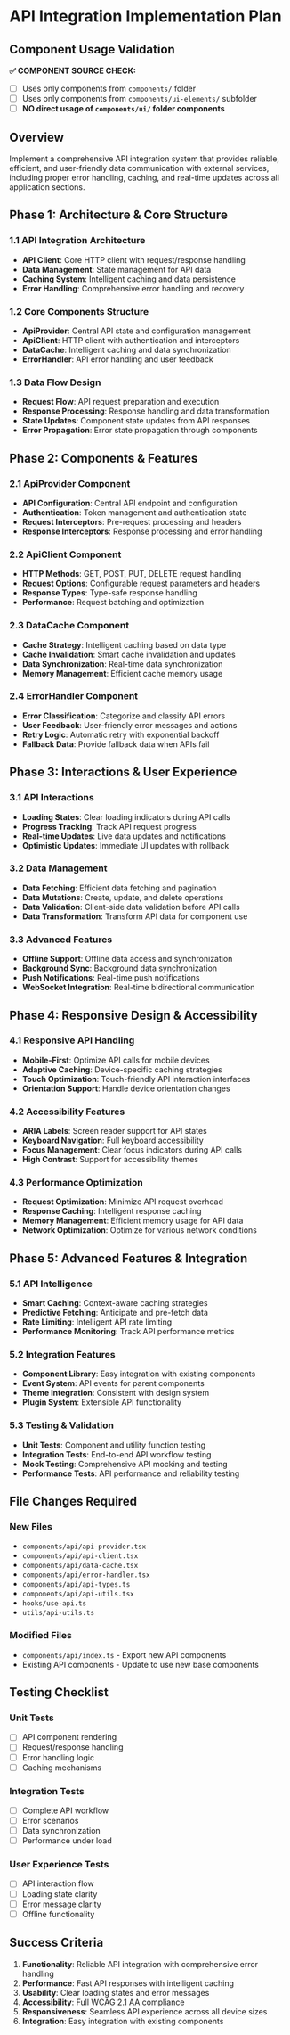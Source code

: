 # API Integration Implementation Plan

## Component Usage Validation
**✅ COMPONENT SOURCE CHECK:**
- [ ] Uses only components from `components/` folder
- [ ] Uses only components from `components/ui-elements/` subfolder
- [ ] **NO direct usage of `components/ui/` folder components**

## Overview
Implement a comprehensive API integration system that provides reliable, efficient, and user-friendly data communication with external services, including proper error handling, caching, and real-time updates across all application sections.

## Phase 1: Architecture & Core Structure

### 1.1 API Integration Architecture
- **API Client**: Core HTTP client with request/response handling
- **Data Management**: State management for API data
- **Caching System**: Intelligent caching and data persistence
- **Error Handling**: Comprehensive error handling and recovery

### 1.2 Core Components Structure
- **ApiProvider**: Central API state and configuration management
- **ApiClient**: HTTP client with authentication and interceptors
- **DataCache**: Intelligent caching and data synchronization
- **ErrorHandler**: API error handling and user feedback

### 1.3 Data Flow Design
- **Request Flow**: API request preparation and execution
- **Response Processing**: Response handling and data transformation
- **State Updates**: Component state updates from API responses
- **Error Propagation**: Error state propagation through components

## Phase 2: Components & Features

### 2.1 ApiProvider Component
- **API Configuration**: Central API endpoint and configuration
- **Authentication**: Token management and authentication state
- **Request Interceptors**: Pre-request processing and headers
- **Response Interceptors**: Response processing and error handling

### 2.2 ApiClient Component
- **HTTP Methods**: GET, POST, PUT, DELETE request handling
- **Request Options**: Configurable request parameters and headers
- **Response Types**: Type-safe response handling
- **Performance**: Request batching and optimization

### 2.3 DataCache Component
- **Cache Strategy**: Intelligent caching based on data type
- **Cache Invalidation**: Smart cache invalidation and updates
- **Data Synchronization**: Real-time data synchronization
- **Memory Management**: Efficient cache memory usage

### 2.4 ErrorHandler Component
- **Error Classification**: Categorize and classify API errors
- **User Feedback**: User-friendly error messages and actions
- **Retry Logic**: Automatic retry with exponential backoff
- **Fallback Data**: Provide fallback data when APIs fail

## Phase 3: Interactions & User Experience

### 3.1 API Interactions
- **Loading States**: Clear loading indicators during API calls
- **Progress Tracking**: Track API request progress
- **Real-time Updates**: Live data updates and notifications
- **Optimistic Updates**: Immediate UI updates with rollback

### 3.2 Data Management
- **Data Fetching**: Efficient data fetching and pagination
- **Data Mutations**: Create, update, and delete operations
- **Data Validation**: Client-side data validation before API calls
- **Data Transformation**: Transform API data for component use

### 3.3 Advanced Features
- **Offline Support**: Offline data access and synchronization
- **Background Sync**: Background data synchronization
- **Push Notifications**: Real-time push notifications
- **WebSocket Integration**: Real-time bidirectional communication

## Phase 4: Responsive Design & Accessibility

### 4.1 Responsive API Handling
- **Mobile-First**: Optimize API calls for mobile devices
- **Adaptive Caching**: Device-specific caching strategies
- **Touch Optimization**: Touch-friendly API interaction interfaces
- **Orientation Support**: Handle device orientation changes

### 4.2 Accessibility Features
- **ARIA Labels**: Screen reader support for API states
- **Keyboard Navigation**: Full keyboard accessibility
- **Focus Management**: Clear focus indicators during API calls
- **High Contrast**: Support for accessibility themes

### 4.3 Performance Optimization
- **Request Optimization**: Minimize API request overhead
- **Response Caching**: Intelligent response caching
- **Memory Management**: Efficient memory usage for API data
- **Network Optimization**: Optimize for various network conditions

## Phase 5: Advanced Features & Integration

### 5.1 API Intelligence
- **Smart Caching**: Context-aware caching strategies
- **Predictive Fetching**: Anticipate and pre-fetch data
- **Rate Limiting**: Intelligent API rate limiting
- **Performance Monitoring**: Track API performance metrics

### 5.2 Integration Features
- **Component Library**: Easy integration with existing components
- **Event System**: API events for parent components
- **Theme Integration**: Consistent with design system
- **Plugin System**: Extensible API functionality

### 5.3 Testing & Validation
- **Unit Tests**: Component and utility function testing
- **Integration Tests**: End-to-end API workflow testing
- **Mock Testing**: Comprehensive API mocking and testing
- **Performance Tests**: API performance and reliability testing

## File Changes Required

### New Files
- `components/api/api-provider.tsx`
- `components/api/api-client.tsx`
- `components/api/data-cache.tsx`
- `components/api/error-handler.tsx`
- `components/api/api-types.ts`
- `components/api/api-utils.tsx`
- `hooks/use-api.ts`
- `utils/api-utils.ts`

### Modified Files
- `components/api/index.ts` - Export new API components
- Existing API components - Update to use new base components

## Testing Checklist

### Unit Tests
- [ ] API component rendering
- [ ] Request/response handling
- [ ] Error handling logic
- [ ] Caching mechanisms

### Integration Tests
- [ ] Complete API workflow
- [ ] Error scenarios
- [ ] Data synchronization
- [ ] Performance under load

### User Experience Tests
- [ ] API interaction flow
- [ ] Loading state clarity
- [ ] Error message clarity
- [ ] Offline functionality

## Success Criteria

1. **Functionality**: Reliable API integration with comprehensive error handling
2. **Performance**: Fast API responses with intelligent caching
3. **Usability**: Clear loading states and error messages
4. **Accessibility**: Full WCAG 2.1 AA compliance
5. **Responsiveness**: Seamless API experience across all device sizes
6. **Integration**: Easy integration with existing components
